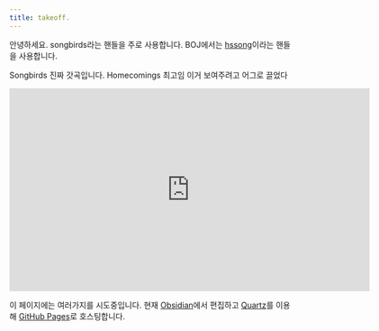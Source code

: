 ```yaml
---
title: takeoff.
---
```

안녕하세요. songbirds라는 핸들을 주로 사용합니다. BOJ에서는 [hssong](https://solved.ac/profile/hssong)이라는 핸들을 사용합니다.

Songbirds 진짜 갓곡입니다. Homecomings 최고임 이거 보여주려고 어그로 끌었다

<iframe width="640" height="360" src="https://www.youtube.com/embed/f8D9-sa2piI" title="Homecomings - Songbirds（Official Music Video）" frameborder="0" allow="accelerometer; autoplay; clipboard-write; encrypted-media; gyroscope; picture-in-picture; web-share" allowfullscreen></iframe>

이 페이지에는 여러가지를 시도중입니다. 현재 [Obsidian](https://obsidian.md)에서 편집하고 [Quartz](https://quartz.jzhao.xyz)를 이용해 [GitHub Pages](https://pages.github.com)로 호스팅합니다.
